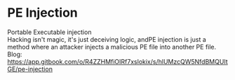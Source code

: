 # PE Injection
Portable Executable injection<br>
Hacking isn't magic, it's just deceiving logic, andPE injection is just a method where an attacker injects a malicious PE file into another PE file.<br>
Blog: https://app.gitbook.com/o/R4ZZHMfiOIRf7xslokix/s/hlUMzcQW5NfdBMQUItGE/pe-injection
